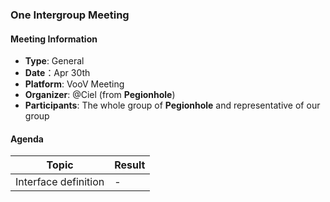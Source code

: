 ### One Intergroup Meeting

#### Meeting Information
- **Type**: General
- **Date**：Apr 30th
- **Platform**: VooV Meeting
- **Organizer**: @Ciel (from **Pegionhole**)
- **Participants**: The whole group of **Pegionhole** and representative of our group

#### Agenda
|Topic|Result|
|-|-|
|Interface definition|-|

